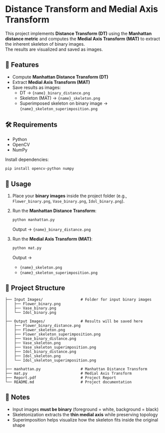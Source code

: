 # Distance Transform and Medial Axis Transform

This project implements **Distance Transform (DT)** using the **Manhattan distance metric** and computes the **Medial Axis Transform (MAT)** to extract the inherent skeleton of binary images.  
The results are visualized and saved as images.

## 📌 Features
- Compute **Manhattan Distance Transform (DT)**
- Extract **Medial Axis Transform (MAT)**
- Save results as images:
  - DT → `{name}_binary_distance.png`
  - Skeleton (MAT) → `{name}_skeleton.png`
  - Superimposed skeleton on binary image → `{name}_skeleton_superimposition.png`


## 🛠 Requirements

- Python
- OpenCV
- NumPy

Install dependencies:

```bash
pip install opencv-python numpy
```

## 🚀 Usage

1. Place your **binary images** inside the project folder (e.g., `Flower_binary.png`, `Vase_binary.png`, `Idol_binary.png`).
2. Run the **Manhattan Distance Transform**:
   ```bash
   python manhattan.py
   ```
   Output → `{name}_binary_distance.png`

3. Run the **Medial Axis Transform (MAT)**:
   ```bash
   python mat.py
   ```
   Output → 
   - `{name}_skeleton.png`  
   - `{name}_skeleton_superimposition.png`

## 📂 Project Structure

```
├── Input Images/                 # Folder for input binary images
│   ├── Flower_binary.png
│   ├── Vase_binary.png
│   └── Idol_binary.png
│
├── Output Images/                # Results will be saved here
│   ├── Flower_binary_distance.png
│   ├── Flower_skeleton.png
│   ├── Flower_skeleton_superimposition.png
│   ├── Vase_binary_distance.png
│   ├── Vase_skeleton.png
│   ├── Vase_skeleton_superimposition.png
│   ├── Idol_binary_distance.png
│   ├── Idol_skeleton.png
│   └── Idol_skeleton_superimposition.png
│
├── manhattan.py                  # Manhattan Distance Transform
├── mat.py                        # Medial Axis Transform
├── Report.pdf                    # Project Report
└── README.md                     # Project documentation
```

## 📖 Notes
- Input images **must be binary** (foreground = white, background = black)  
- Skeletonization extracts the **thin medial axis** while preserving topology 
- Superimposition helps visualize how the skeleton fits inside the original shape  